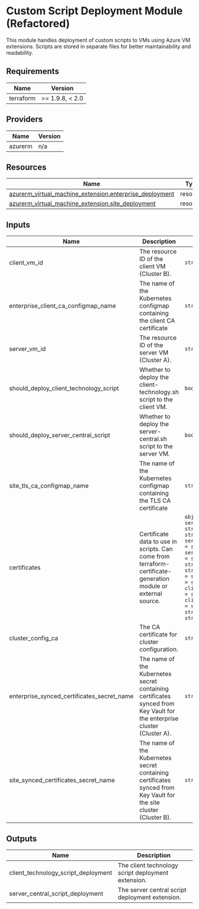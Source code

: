 <!-- BEGIN_TF_DOCS -->
<!-- markdown-table-prettify-ignore-start -->
# Custom Script Deployment Module (Refactored)

This module handles deployment of custom scripts to VMs using Azure VM extensions.
Scripts are stored in separate files for better maintainability and readability.

## Requirements

| Name | Version |
|------|---------|
| terraform | >= 1.9.8, < 2.0 |

## Providers

| Name | Version |
|------|---------|
| azurerm | n/a |

## Resources

| Name | Type |
|------|------|
| [azurerm_virtual_machine_extension.enterprise_deployment](https://registry.terraform.io/providers/hashicorp/azurerm/latest/docs/resources/virtual_machine_extension) | resource |
| [azurerm_virtual_machine_extension.site_deployment](https://registry.terraform.io/providers/hashicorp/azurerm/latest/docs/resources/virtual_machine_extension) | resource |

## Inputs

| Name | Description | Type | Default | Required |
|------|-------------|------|---------|:--------:|
| client\_vm\_id | The resource ID of the client VM (Cluster B). | `string` | n/a | yes |
| enterprise\_client\_ca\_configmap\_name | The name of the Kubernetes configmap containing the client CA certificate | `string` | n/a | yes |
| server\_vm\_id | The resource ID of the server VM (Cluster A). | `string` | n/a | yes |
| should\_deploy\_client\_technology\_script | Whether to deploy the client-technology.sh script to the client VM. | `bool` | n/a | yes |
| should\_deploy\_server\_central\_script | Whether to deploy the server-central.sh script to the server VM. | `bool` | n/a | yes |
| site\_tls\_ca\_configmap\_name | The name of the Kubernetes configmap containing the TLS CA certificate | `string` | n/a | yes |
| certificates | Certificate data to use in scripts. Can come from terraform-certificate-generation module or external source. | ```object({ server_root_ca_cert = string server_root_ca_key = string server_intermediate_ca_cert = string server_intermediate_ca_key = string server_leaf_cert = string server_leaf_key = string client_root_ca_cert = string client_root_ca_key = string client_intermediate_ca_cert = string client_intermediate_ca_key = string client_leaf_cert = string client_leaf_key = string })``` | `null` | no |
| cluster\_config\_ca | The CA certificate for cluster configuration. | `string` | `""` | no |
| enterprise\_synced\_certificates\_secret\_name | The name of the Kubernetes secret containing certificates synced from Key Vault for the enterprise cluster (Cluster A). | `string` | `"certificates-sync-a"` | no |
| site\_synced\_certificates\_secret\_name | The name of the Kubernetes secret containing certificates synced from Key Vault for the site cluster (Cluster B). | `string` | `"certificates-sync-b"` | no |

## Outputs

| Name | Description |
|------|-------------|
| client\_technology\_script\_deployment | The client technology script deployment extension. |
| server\_central\_script\_deployment | The server central script deployment extension. |
<!-- markdown-table-prettify-ignore-end -->
<!-- END_TF_DOCS -->
